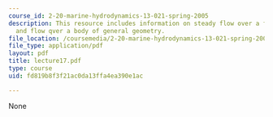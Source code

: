```yaml
---
course_id: 2-20-marine-hydrodynamics-13-021-spring-2005
description: This resource includes information on steady flow over a flat plate,
  and flow qver a body of general geometry.
file_location: /coursemedia/2-20-marine-hydrodynamics-13-021-spring-2005/fd819b8f3f21ac0da13ffa4ea390e1ac_lecture17.pdf
file_type: application/pdf
layout: pdf
title: lecture17.pdf
type: course
uid: fd819b8f3f21ac0da13ffa4ea390e1ac

---
```

None